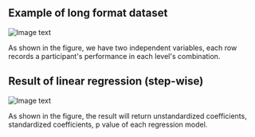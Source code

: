 ## Example of long format dataset  
  
![Image text](https://github.com/huanqingwang/R-For-Psycher/blob/master/R-image/LongFormat.JPG)
  
As shown in the figure, we have two independent variables, each row records a participant's performance in each level's combination.
  
  
## Result of linear regression (step-wise)
  
![Image text](https://github.com/huanqingwang/R-For-Psycher/blob/master/R-image/LinearResult1.JPG)
  
As shown in the figure, the result will return unstandardized coefficients, standardized coefficients, p value of each regression model.
